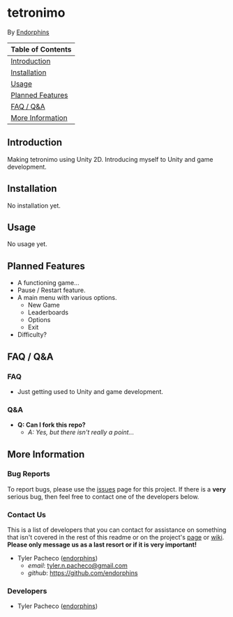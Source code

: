 # tetronimo

By [Endorphins][endorphins]

| Table of Contents                     |
|---------------------------------------|
| [Introduction](#introduction)         |
| [Installation](#installation)         |
| [Usage](#usage)                       |
| [Planned Features](#planned_features) |
| [FAQ / Q&A](#faq)                     |
| [More Information](#more_info)        |

<a name="introduction"></a>
## Introduction

 <!-- NOTE: This is the README.md, it uses Markdown and should be read with an application that can use it. If not, it should still be readable with anything that can read *.txt files. -->

Making tetronimo using Unity 2D. Introducing myself to Unity and game development.

<a name="installation"></a>
## Installation

No installation yet.

<a name="usage"></a>
## Usage

No usage yet.

<a name="planned_features"></a>
## Planned Features

* A functioning game...
* Pause / Restart feature.
* A main menu with various options.
    * New Game
    * Leaderboards
    * Options
    * Exit
* Difficulty?

<a name="faq"></a>
## FAQ / Q&A

### FAQ

* Just getting used to Unity and game development.

### Q&A

* **Q: Can I fork this repo?**
    * _A: Yes, but there isn't really a point..._

<a name="more_info"></a>
## More Information

### Bug Reports

To report bugs, please use the [issues][github issues] page for this project. If there is a **very** serious bug, then feel free to contact one of the developers below.

### Contact Us

This is a list of developers that you can contact for assistance on something that isn't covered in the rest of this readme or on the project's [page][github page] or [wiki][github wiki].  
**Please only message us as a last resort or if it is very important!**

* Tyler Pacheco ([endorphins][endorphins])
    * _email_: tyler.n.pacheco@gmail.com
    * _github_: https://github.com/endorphins

### Developers

* Tyler Pacheco ([endorphins][endorphins])

[endorphins]: https://github.com/endorphins
[github page]: https://github.com/endorphins/snake
[github issues]: https://github.com/endorphins/snake/issues
[github wiki]: https://github.com/endorphins/snake/wiki
